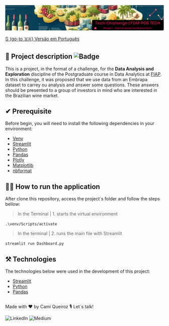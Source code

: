 <div align='center'>
<img src='img\headerEN.png' alt='Header image, generated by Edge Copilot'>
</div>

[🔃 (go-to 🇧🇷) Versão em Português](https://github.com/camimq/imigracao_canada/blob/main/README_pt-BR.md)

## 📝 Project description ![Badge](https://img.shields.io/static/v1?label=license&message=MIT&color=0677B9)
This is a project, in the format of a challenge, for the **Data Analysis and Exploration** discipline of the Postgraduate course in Data Analytics at [FIAP](https://www.fiap.com.br/). In this challenge, it was proposed that we use data from an Embrapa dataset to carrey ou analysis and answer some questions. These answers should be presented to a group of investors in mind who are interested in the Brazilian wine market.

## ✔ Prerequisite

Before begin, you will need to install the following dependencies in your environment:

- [Venv](https://pypi.org/project/virtualenv/)
- [Streamlit](https://streamlit.io/)
- [Python](https://www.python.org/)
- [Pandas](https://pandas.pydata.org/)
- [Plotly](https://plotly.com/)
- [Matplotlib](https://matplotlib.org/)
- [nbformat](https://pypi.org/project/nbformat/)

## 👩‍💻 How to run the application

After clone this repository, access the project´s folder and follow the steps bellow:

> In the Terminal | 1. starts the virtual environment

`.\venv/Scripts/activate`

> In the terminal | 2. runs the main file with Streamlit

`streamlit run Dashboard.py`

## ⚒ Technologies

The technologies below were used in the development of this project:

- [Streamlit](https://streamlit.io/)
- [Python](https://www.python.org/)
- [Pandas](https://pandas.pydata.org/)

##

Made with ❤️ by Cami Queiroz 🎙 Let´s talk!

![LinkedIn](https://img.shields.io/badge/linkedin-%230077B5.svg?style=for-the-badge&logo=linkedin&logoColor=white&link=https://www.linkedin.com/in/camilaqueiroz)  ![Medium](https://img.shields.io/badge/Medium-12100E?style=for-the-badge&logo=medium&logoColor=white&https://medium.com/@camimq/)